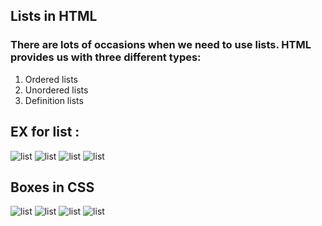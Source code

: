 ## Lists in HTML

### There are lots of occasions when we need to use lists. HTML provides us with three different types:

1. Ordered lists
2. Unordered lists
3. Definition lists

## EX for list :
![list](https://g.top4top.io/p_201215mbi1.png)
![list](https://h.top4top.io/p_2012d6n9w2.png)
![list](https://i.top4top.io/p_2012pfe2d3.png)
![list](https://j.top4top.io/p_20121l9vo4.png)

## Boxes in CSS



![list](https://h.top4top.io/p_2012l10b91.png)
![list](https://i.top4top.io/p_2012pztcl2.png)
![list](https://j.top4top.io/p_2012rew3k3.png)
![list](https://k.top4top.io/p_20120ptb94.png)


